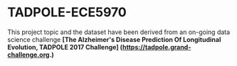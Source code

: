 # TADPOLE-ECE5970

This project topic and the dataset have been derived from an on-going data science challenge **[The Alzheimer's Disease Prediction Of Longitudinal Evolution, TADPOLE 2017 Challenge] (https://tadpole.grand-challenge.org.)**

